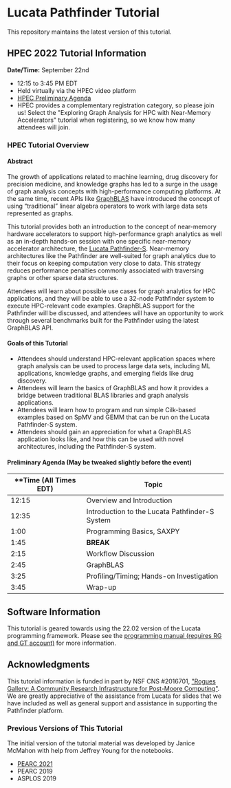 # Lucata Pathfinder Tutorial

This repository maintains the latest version of this tutorial. 


## HPEC 2022 Tutorial Information

**Date/Time:** September 22nd
* 12:15 to 3:45 PM EDT
* Held virtually via the HPEC video platform
* [HPEC Preliminary Agenda](https://ieee-hpec.org/index.php/ieee-hpec-2022-prelim-agenda/)
* HPEC provides a complementary registration category, so please join us! Select the "Exploring Graph Analysis for HPC with Near-Memory Accelerators" tutorial when registering, so we know how many attendees will join. 

### HPEC Tutorial Overview

#### Abstract
The growth of applications related to machine learning, drug discovery for precision medicine, and knowledge
graphs has led to a surge in the usage of graph analysis concepts with high-performance computing platforms. At
the same time, recent APIs like [GraphBLAS](https://graphblas.org/) have introduced the concept of using “traditional”
linear algebra operators to work with large data sets represented as graphs.

This tutorial provides both an introduction to the concept of near-memory hardware accelerators to support
high-performance graph analytics as well as an in-depth hands-on session with one specific near-memory
accelerator architecture, the [Lucata Pathfinder-S](https://lucata.com/solutions/pathfinder/).
Near-memory architectures like the Pathfinder are well-suited
for graph analytics due to their focus on keeping computation very close to data. This strategy reduces 
performance penalties commonly associated with traversing graphs or
other sparse data structures.

Attendees will learn about possible use cases for graph analytics for HPC applications, and they will be able
to use a 32-node Pathfinder system to execute HPC-relevant code examples. GraphBLAS support for the
Pathfinder will be discussed, and attendees will have an opportunity to work through several benchmarks built
for the Pathfinder using the latest GraphBLAS API.

#### Goals of this Tutorial
* Attendees should understand HPC-relevant application spaces where graph analysis can be used to
process large data sets, including ML applications, knowledge graphs, and emerging fields like drug
discovery.
* Attendees will learn the basics of GraphBLAS and how it provides a bridge between traditional BLAS
libraries and graph analysis applications.
* Attendees will learn how to program and run simple Cilk-based examples based on SpMV and GEMM
that can be run on the Lucata Pathfinder-S system.
* Attendees should gain an appreciation for what a GraphBLAS application looks like, and how this can be
used with novel architectures, including the Pathfinder-S system.

#### Preliminary Agenda (May be tweaked slightly before the event)
| **Time (All Times EDT) | **Topic**                                      |
| ---------------------- | ---------------------------------------------- |
| 12:15                  | Overview and Introduction                      |
| 12:35                  | Introduction to the Lucata Pathfinder-S System |
| 1:00                   | Programming Basics, SAXPY                      |
| 1:45                   | **BREAK**                                      |
| 2:15                   | Workflow Discussion                            |
| 2:45                   | GraphBLAS                                      |
| 3:25                   | Profiling/Timing; Hands-on Investigation       |
| 3:45                   | Wrap-up                                        |


## Software Information
This tutorial is geared towards using the 22.02 version of the Lucata programming framework. Please see the [programming manual (requires RG and GT account)](https://github.gatech.edu/crnch-rg/rg-lucata-pathfinder/blob/main/docs/pathfinder/Lucata-Pathfinder-Programming-Guide-v2.0.0-2202-tools.pdf) for more information. 


## Acknowledgments
This tutorial information is funded in part by NSF CNS #2016701, ["Rogues Gallery: A Community Research Infrastructure for Post-Moore Computing"](https://www.nsf.gov/awardsearch/showAward?AWD_ID=2016701). We are greatly appreciative of the assistance from Lucata for slides that we have included as well as general support and assistance in supporting the Pathfinder platform.

### Previous Versions of This Tutorial

The initial version of the tutorial material was developed by Janice McMahon with help from Jeffrey Young for the notebooks. 

* [PEARC 2021](https://github.com/gt-crnch-rg/pearc-tutorial-2021)
* PEARC 2019
* ASPLOS 2019
